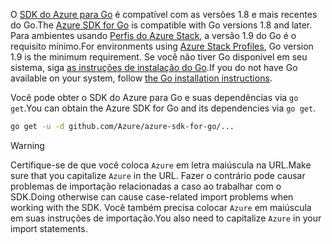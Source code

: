 <span data-ttu-id="77988-101">O [SDK do Azure para Go](https://github.com/Azure/azure-sdk-for-go) é compatível com as versões 1.8 e mais recentes do Go.</span><span class="sxs-lookup"><span data-stu-id="77988-101">The [Azure SDK for Go](https://github.com/Azure/azure-sdk-for-go) is compatible with Go versions 1.8 and later.</span></span> <span data-ttu-id="77988-102">Para ambientes usando [Perfis do Azure Stack](https://docs.microsoft.com/en-us/azure/azure-stack/azure-stack-version-profiles), a versão 1.9 do Go é o requisito mínimo.</span><span class="sxs-lookup"><span data-stu-id="77988-102">For environments using [Azure Stack Profiles](https://docs.microsoft.com/en-us/azure/azure-stack/azure-stack-version-profiles), Go version 1.9 is the minimum requirement.</span></span>
<span data-ttu-id="77988-103">Se você não tiver Go disponível em seu sistema, siga [as instruções de instalação do Go](https://golang.org/doc/install).</span><span class="sxs-lookup"><span data-stu-id="77988-103">If you do not have Go available on your system, follow [the Go installation instructions](https://golang.org/doc/install).</span></span>

<span data-ttu-id="77988-104">Você pode obter o SDK do Azure para Go e suas dependências via `go get`.</span><span class="sxs-lookup"><span data-stu-id="77988-104">You can obtain the Azure SDK for Go and its dependencies via `go get`.</span></span>

```bash
go get -u -d github.com/Azure/azure-sdk-for-go/...
```

> [!WARNING]
> <span data-ttu-id="77988-105">Certifique-se de que você coloca `Azure` em letra maiúscula na URL.</span><span class="sxs-lookup"><span data-stu-id="77988-105">Make sure that you capitalize `Azure` in the URL.</span></span> <span data-ttu-id="77988-106">Fazer o contrário pode causar problemas de importação relacionadas a caso ao trabalhar com o SDK.</span><span class="sxs-lookup"><span data-stu-id="77988-106">Doing otherwise can cause case-related import problems when working with the SDK.</span></span> <span data-ttu-id="77988-107">Você também precisa colocar `Azure` em maiúscula em suas instruções de importação.</span><span class="sxs-lookup"><span data-stu-id="77988-107">You also need to capitalize `Azure` in your import statements.</span></span>

